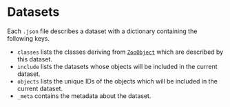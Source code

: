 # Datasets

Each `.json` file describes a dataset with a dictionary containing the following keys.

* `classes` lists the classes deriving from [`ZooObject`](https://github.com/DiscreteZOO/DiscreteZOO-spec/blob/master/ZooObject.json) which are described by this dataset.
* `include` lists the datasets whose objects will be included in the current dataset.
* `objects` lists the unique IDs of the objects which will be included in the current dataset.
* `_meta` contains the metadata about the dataset.
